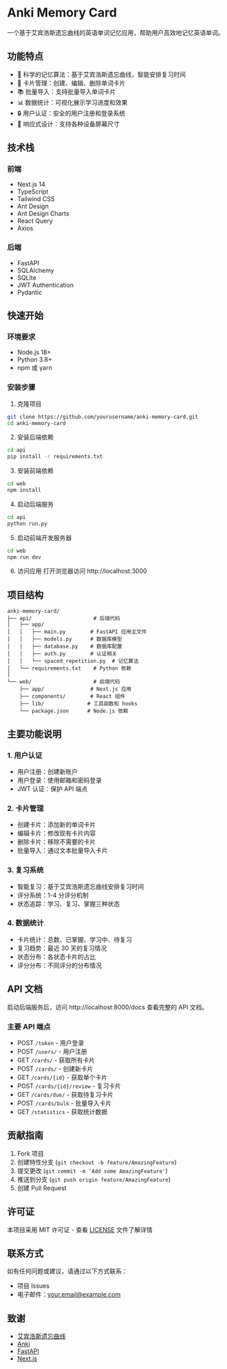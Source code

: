 # Anki Memory Card

一个基于艾宾浩斯遗忘曲线的英语单词记忆应用，帮助用户高效地记忆英语单词。

## 功能特点

- 🎯 科学的记忆算法：基于艾宾浩斯遗忘曲线，智能安排复习时间
- 📝 卡片管理：创建、编辑、删除单词卡片
- 📚 批量导入：支持批量导入单词卡片
- 📊 数据统计：可视化展示学习进度和效果
- 🔒 用户认证：安全的用户注册和登录系统
- 📱 响应式设计：支持各种设备屏幕尺寸

## 技术栈

### 前端
- Next.js 14
- TypeScript
- Tailwind CSS
- Ant Design
- Ant Design Charts
- React Query
- Axios

### 后端
- FastAPI
- SQLAlchemy
- SQLite
- JWT Authentication
- Pydantic

## 快速开始

### 环境要求
- Node.js 18+
- Python 3.8+
- npm 或 yarn

### 安装步骤

1. 克隆项目
```bash
git clone https://github.com/yourusername/anki-memory-card.git
cd anki-memory-card
```

2. 安装后端依赖
```bash
cd api
pip install -r requirements.txt
```

3. 安装前端依赖
```bash
cd web
npm install
```

4. 启动后端服务
```bash
cd api
python run.py
```

5. 启动前端开发服务器
```bash
cd web
npm run dev
```

6. 访问应用
打开浏览器访问 http://localhost:3000

## 项目结构

```
anki-memory-card/
├── api/                    # 后端代码
│   ├── app/
│   │   ├── main.py        # FastAPI 应用主文件
│   │   ├── models.py      # 数据库模型
│   │   ├── database.py    # 数据库配置
│   │   ├── auth.py        # 认证相关
│   │   └── spaced_repetition.py  # 记忆算法
│   └── requirements.txt    # Python 依赖
│
└── web/                    # 前端代码
    ├── app/               # Next.js 应用
    ├── components/        # React 组件
    ├── lib/              # 工具函数和 hooks
    └── package.json      # Node.js 依赖
```

## 主要功能说明

### 1. 用户认证
- 用户注册：创建新账户
- 用户登录：使用邮箱和密码登录
- JWT 认证：保护 API 端点

### 2. 卡片管理
- 创建卡片：添加新的单词卡片
- 编辑卡片：修改现有卡片内容
- 删除卡片：移除不需要的卡片
- 批量导入：通过文本批量导入卡片

### 3. 复习系统
- 智能复习：基于艾宾浩斯遗忘曲线安排复习时间
- 评分系统：1-4 分评分机制
- 状态追踪：学习、复习、掌握三种状态

### 4. 数据统计
- 卡片统计：总数、已掌握、学习中、待复习
- 复习趋势：最近 30 天的复习情况
- 状态分布：各状态卡片的占比
- 评分分布：不同评分的分布情况

## API 文档

启动后端服务后，访问 http://localhost:8000/docs 查看完整的 API 文档。

### 主要 API 端点

- POST `/token` - 用户登录
- POST `/users/` - 用户注册
- GET `/cards/` - 获取所有卡片
- POST `/cards/` - 创建新卡片
- GET `/cards/{id}` - 获取单个卡片
- POST `/cards/{id}/review` - 复习卡片
- GET `/cards/due/` - 获取待复习卡片
- POST `/cards/bulk` - 批量导入卡片
- GET `/statistics` - 获取统计数据

## 贡献指南

1. Fork 项目
2. 创建特性分支 (`git checkout -b feature/AmazingFeature`)
3. 提交更改 (`git commit -m 'Add some AmazingFeature'`)
4. 推送到分支 (`git push origin feature/AmazingFeature`)
5. 创建 Pull Request

## 许可证

本项目采用 MIT 许可证 - 查看 [LICENSE](LICENSE) 文件了解详情

## 联系方式

如有任何问题或建议，请通过以下方式联系：

- 项目 Issues
- 电子邮件：your.email@example.com

## 致谢

- [艾宾浩斯遗忘曲线](https://en.wikipedia.org/wiki/Forgetting_curve)
- [Anki](https://apps.ankiweb.net/)
- [FastAPI](https://fastapi.tiangolo.com/)
- [Next.js](https://nextjs.org/) 